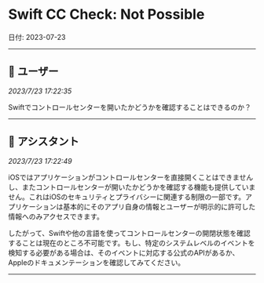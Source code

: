 # Swift CC Check: Not Possible

日付: 2023-07-23

---

## 👤 ユーザー
*2023/7/23 17:22:35*

Swiftでコントロールセンターを開いたかどうかを確認することはできるのか？

---

## 🤖 アシスタント
*2023/7/23 17:22:49*

iOSではアプリケーションがコントロールセンターを直接開くことはできませんし、またコントロールセンターが開いたかどうかを確認する機能も提供していません。これはiOSのセキュリティとプライバシーに関連する制限の一部です。アプリケーションは基本的にそのアプリ自身の情報とユーザーが明示的に許可した情報へのみアクセスできます。

したがって、Swiftや他の言語を使ってコントロールセンターの開閉状態を確認することは現在のところ不可能です。もし、特定のシステムレベルのイベントを検知する必要がある場合は、そのイベントに対応する公式のAPIがあるか、Appleのドキュメンテーションを確認してみてください。

---
